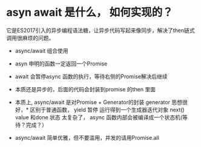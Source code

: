 # asyn await 是什么， 如何实现的？

它是ES2017引入的异步编程语法糖，让异步代码写起来像同步，解决了then链式调用很麻烦的问题。

- async/await 组合使用
- asyn 申明的函数一定返回一个Promise
- await 会暂停async 函数的执行，等待右侧的Promise解决后继续
- 本质还是异步的，后面的代码会封装到promise 的then 里面

- 本质上, async/await 是对Promise + Generator的封装
    generator 思想很好，* 区别于普通函数， yield 暂停
    运行得到一个生成器迭代对象 next() value 和done 状态
    太复杂了， 
    async 函数内部会被编译成一个状态机(等待？完成？）
- async/await 简单优雅，但不要滥用，并发的请用Promise.all